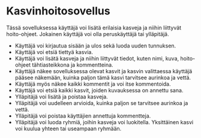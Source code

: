 # Kasvinhoitosovellus

Tässä sovelluksessa käyttäjä voi lisätä erilaisia kasveja ja niihin liittyvät hoito-ohjeet. Jokainen käyttäjä voi olla peruskäyttäjä tai ylläpitäjä.

- Käyttäjä voi kirjautua sisään ja ulos sekä luoda uuden tunnuksen.
- Käyttäjä voi etsiä tiettyä kasvia.
- Käyttäjä voi lisätä kasveja ja niihin liittyvät tiedot, kuten nimi, kuva, hoito-ohjeet tähtiasteikkona ja kommentteina. 
- Käyttäjä näkee sovelluksessa olevat kasvit ja kasvin valittaessa käyttäjä pääsee näkemään, kuinka paljon tämä kasvi tarvitsee aurinkoa ja vettä.
- Käyttäjä myös näkee kaikki kommentit ja voi itse kommentoida.
- Käyttäjä voi etsiä kaikki kasvit, joiden kuvauksessa on annettu sana.
- Ylläpitäjä voi lisätä ja poistaa kasveja.
- Ylläpitäjä voi uudelleen arvioida, kuinka paljon se tarvitsee aurinkoa ja vettä.
- Ylläpitäjä voi poistaa käyttäjien annettuja kommentteja.
- Ylläpitäjä voi luoda ryhmiä, joihin kasveja voi luokitella. Yksittäinen kasvi voi kuulua yhteen tai useampaan ryhmään.
